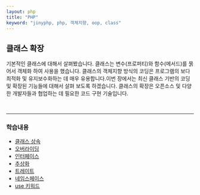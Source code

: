 ```yaml
---
layout: php
title: "PHP"
keyword: "jinyphp, php, 객체지향, oop, class"
---
```

## 클래스 확장
기본적인 클래스에 대해서 살펴봤습니다.  클래스는 변수(프로퍼티)와 함수(메서드)를 묽어서 객체화 하여 사용을 했습니다. 클래스의 객체지향 방식의 코딩은 프로그램의 보다 최적화 및 유지보수화하는 데 매우 유용합니다.이번 장에서는 최신 클래스 기반의 코딩 및 확장된 기능들에 대해서 살펴 보도록 하겠습니다. 클래스의 확장은 오픈소스 및 다양한 개발자들과 협업하는 데 필요한 코드 구현 기술입니다.  

<br>
<hr>

### 학습내용
* [클래스 상속](15.1)
* [오버라이딩](15.2)
* [인터페이스](15.3)
* [추상화](15.4)
* [트레이트](15.5)
* [네임스페이스](15.6)
* [use 키워드](15.7)

<br><br>
